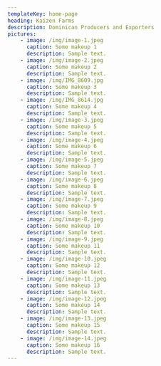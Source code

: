 ```yaml
---
templateKey: home-page
heading: Kaizen Farms
description: Dominican Producers and Exporters
pictures:
    - image: /img/image-1.jpeg
      caption: Some makeup 1
      description: Sample text.
    - image: /img/image-2.jpeg
      caption: Some makeup 2
      description: Sample text.
    - image: /img/IMG_8609.jpg
      caption: Some makeup 3
      description: Sample text.
    - image: /img/IMG_8614.jpg
      caption: Some makeup 4
      description: Sample text.
    - image: /img/image-3.jpeg
      caption: Some makeup 5
      description: Sample text.
    - image: /img/image-4.jpeg
      caption: Some makeup 6
      description: Sample text.
    - image: /img/image-5.jpeg
      caption: Some makeup 7
      description: Sample text.
    - image: /img/image-6.jpeg
      caption: Some makeup 8
      description: Sample text.
    - image: /img/image-7.jpeg
      caption: Some makeup 9
      description: Sample text.
    - image: /img/image-8.jpeg
      caption: Some makeup 10
      description: Sample text.
    - image: /img/image-9.jpeg
      caption: Some makeup 11
      description: Sample text.
    - image: /img/image-10.jpeg
      caption: Some makeup 12
      description: Sample text.
    - image: /img/image-11.jpeg
      caption: Some makeup 13
      description: Sample text.
    - image: /img/image-12.jpeg
      caption: Some makeup 14
      description: Sample text.
    - image: /img/image-13.jpeg
      caption: Some makeup 15
      description: Sample text.
    - image: /img/image-14.jpeg
      caption: Some makeup 16
      description: Sample text.
---
```

